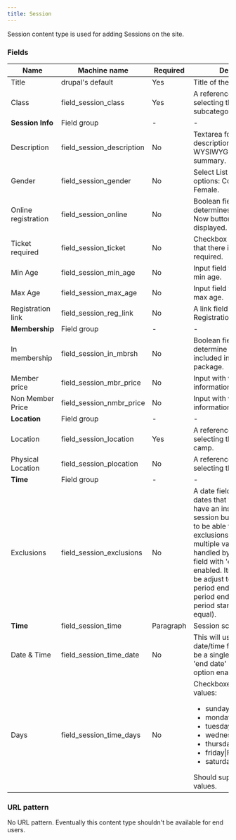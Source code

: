 ```yaml
---
title: Session
---
```


Session content type is used for adding Sessions on the site.

### Fields
| Name  | Machine name | Required | Description |
| ------------- | ------------- | ------------- | ------------- |
| Title  | drupal's default  | Yes | Title of the session item. |
| Class  | field\_session_class  | Yes | A reference field for selecting the program subcategory. |
| **Session Info** | Field group |-|-|
| Description | field\_session_description | No | Textarea for the description/body with WYSIWYG, without summary. |
| Gender | field\_session_gender  | No | Select List with Gender options: Coed, Male, Female. |
| Online registration | field\_session\_online  | No | Boolean field that determines if the Register Now button/link gets displayed. |
| Ticket required | field\_session\_ticket  | No | Checkbox field to indicate that there is a ticket required. |
| Min Age | field\_session\_min_age  | No | Input field for adding the min age. |
| Max Age | field\_session\_max_age  | No | Input field for adding the max age. |
| Registration link | field\_session\_reg_link  | No | A link field with the Registration link Value. |
| **Membership** | Field group |-|-|
| In membership | field\_session\_in_mbrsh  | No | Boolean field that helps determine if the session is included into membership package. |
| Member price | field\_session\_mbr_price  | No | Input with with the price information for members. |
| Non Member Price | field\_session\_nmbr_price  | No | Input with with the price information for members. |
| **Location** | Field group |-|-|
| Location  | field\_session\_location  | Yes | A reference field for selecting the branch or camp. |
| Physical Location | field\_session\_plocation  | No | A reference field for selecting the facility. |
| **Time** | Field group |-|-|
| Exclusions | field\_session_exclusions | No | A date field that identifies dates that would normally have an instance of the session but won’t. Needs to be able to have multiple exclusions. Supports multiple values. Should be handled by a single date field with 'end date' option enabled. Its widget should be adjust to not to show period end date, but show period end time (to keep period start/end date equal). |
| **Time** | field\_session_time | Paragraph | Session schedule. |
| Date & Time  | field\_session\_time_date  | No | This will use Drupal date/time fields & should be a single date field with 'end date' and 'end time' option enabled. |
| Days  | field\_session\_time_days  | No | Checkboxes with following values: <ul><li>sunday\|Sunday</li><li>monday\|Monday</li><li>tuesday\|Tuesday</li><li>wednesday\|Wednesday</li><li>thursday\|Thursday</li><li>friday\|Friday</li><li>saturday\|Saturday</li></ul> Should support multiple values. |

### URL pattern
No URL pattern. Eventually this content type shouldn't be available for end users.
